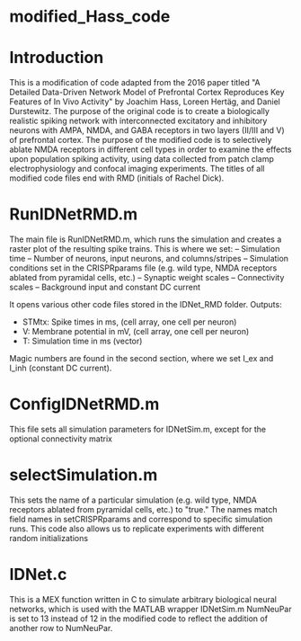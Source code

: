 # modified_Hass_code

# Introduction
This is a modification of code adapted from the 2016 paper titled "A Detailed Data-Driven Network Model of Prefrontal Cortex Reproduces Key Features of In Vivo Activity" by Joachim Hass, Loreen Hertäg, and Daniel Durstewitz.
The purpose of the original code is to create a biologically realistic spiking network with interconnected excitatory and inhibitory neurons with AMPA, NMDA, and GABA receptors in two layers (II/III and V) of prefrontal cortex.
The purpose of the modified code is to selectively ablate NMDA receptors in different cell types in order to examine the effects upon population spiking activity, using data collected from patch clamp electrophysiology 
and confocal imaging experiments. The titles of all modified code files end with RMD (initials of Rachel Dick). 

# RunIDNetRMD.m
The main file is RunIDNetRMD.m, which runs the simulation and creates a raster plot of the resulting spike trains. 
This is where we set:
– Simulation time
– Number of neurons, input neurons, and columns/stripes
– Simulation conditions set in the CRISPRparams file (e.g. wild type, NMDA receptors ablated from pyramidal cells, etc.)
– Synaptic weight scales
– Connectivity scales
– Background input and constant DC current

It opens various other code files stored in the IDNet_RMD folder.
Outputs:
- STMtx: Spike times in ms, (cell array, one cell per neuron)
- V: Membrane potential in mV, (cell array, one cell per neuron)
- T: Simulation time in ms (vector)

Magic numbers are found in the second section, where we set I_ex and I_inh (constant DC current).

# ConfigIDNetRMD.m
This file sets all simulation parameters for IDNetSim.m, except for the optional connectivity matrix

# selectSimulation.m
This sets the name of a particular simulation (e.g. wild type, NMDA receptors ablated from pyramidal cells, etc.) to "true." The names match field names in setCRISPRparams and correspond to specific simulation runs.
This code also allows us to replicate experiments with different random initializations

# IDNet.c
This is a MEX function written in C to simulate arbitrary biological neural networks, which is used with the MATLAB wrapper IDNetSim.m
NumNeuPar is set to 13 instead of 12 in the modified code to reflect the addition of another row to NumNeuPar.
